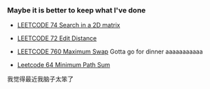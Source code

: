 ### Maybe it is better to keep what I've done

* [LEETCODE 74 Search in a 2D matrix](https://github.com/Mynany/articles/issues/9#issue-490020534)

* [LEETCODE 72 Edit Distance](https://github.com/Mynany/articles/issues/10#issue-490020534)

* [LEETCODE 760 Maximum Swap](https://leetcode.com/problems/maximum-swap/) Gotta go for dinner aaaaaaaaaaa

* [Leetcode 64 Minimum Path Sum](https://github.com/Mynany/articles/issues/11)

我觉得最近我脑子太笨了
